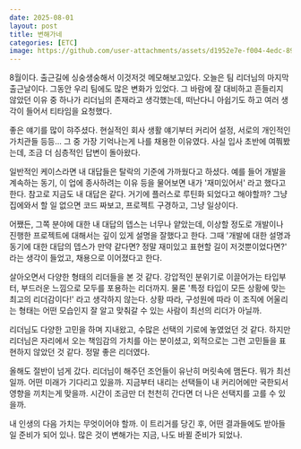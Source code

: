```yaml
---
date: 2025-08-01
layout: post
title: 변해가네
categories: [ETC]
image: https://github.com/user-attachments/assets/d1952e7e-f004-4edc-8946-1f8e24875db3
---
```



8월이다. 출근길에 싱숭생숭해서 이것저것 메모해보고있다.
오늘은 팀 리더님의 마지막 출근날이다. 그동안 우리 팀에도 많은 변화가 있었다. 
그 바람에 잘 대비하고 흔들리지 않았던 이유 중 하나가 리더님의 존재라고 생각했는데, 떠난다니 아쉽기도 하고 여러 생각이 들어서 티타임을 요청했다.

좋은 얘기를 많이 햐주셨다. 현실적인 회사 생활 얘기부터 커리어 설정, 서로의 개인적인 가치관들 등등...
그 중 가장 기억나는게 나를 채용한 이유였다. 사실 입사 초반에 여쭤봤는데, 조금 더 심층적인 답변이 돌아왔다.

일반적인 케이스라면 내 대답들은 탈락의 기준에 가까웠다고 하셨다. 예를 들어 개발을 계속하는 동기, 이 업에 종사하려는 이유 등을 물어보면 내가 '재미있어서' 라고 했다고 한다. 
참고로 지금도 내 대답은 같다. 거기에 플러스로 루틴화 되었다고 해야할까? 그냥 집에와서 할 일 없으면 코드 짜보고, 프로젝트 구경하고, 그냥 일상이다.

어쨌든, 그쪽 분야에 대한 내 대답의 뎁스는 너무나 얕았는데, 이상할 정도로 개발이나 진행한 프로젝트에 대해서는 깊이 있게 설명을 잘했다고 한다.
그때 '개발에 대한 설명과 동기에 대한 대답의 뎁스가 만약 같다면? 정말 재미있고 표현할 길이 저것뿐이었다면?' 라는 생각이 들었고, 채용으로 이어졌다고 한다.

살아오면서 다양한 형태의 리더들을 본 것 같다. 
강압적인 분위기로 이끌어가는 타입부터, 부드러운 느낌으로 모두를 포용하는 리더까지.
물론 '특정 타입이 모든 상황에 맞는 최고의 리더감이다!' 라고 생각하지 않는다. 
상황 따라, 구성원에 따라 이 조직에 어울리는 형태는 어떤 모습인지 잘 알고 맞춰갈 수 있는 사람이 최선의 리더가 아닐까.

리더님도 다양한 고민을 하며 지내왔고, 수많은 선택의 기로에 놓였었던 것 같다.
하지만 리더님은 자리에서 오는 책임감의 가치를 아는 분이셨고, 외적으로는 그런 고민들을 표현하지 않았던 것 같다.
정말 좋은 리더였다.

올해도 절반이 넘게 갔다. 리더님이 해주던 조언들이 유난히 머릿속에 맴돈다.
뭐가 최선일까. 어떤 미래가 기다리고 있을까.
지금부터 내리는 선택들이 내 커리어에만 국한되서 영향을 끼치는게 맞을까.
시간이 조금만 더 천천히 간다면 더 나은 선택지를 고를 수 있을까.

내 인생의 다음 가치는 무엇이어야 할까.
이 트리거를 당긴 후, 어떤 결과들에도 받아들일 준비가 되어 있나.
많은 것이 변해가는 지금, 나도 바뀔 준비가 되었나.

